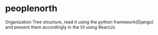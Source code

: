 # peoplenorth
Organization Tree structure, read it using the python framework(Django) and present them accordingly in the UI using ReactJs.
